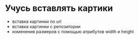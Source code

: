 # Учусь вставлять картики
+ вставка картинки по url
+ вставка картинки с репозитории
+ изменения размеров с помощью атрибутов width и height